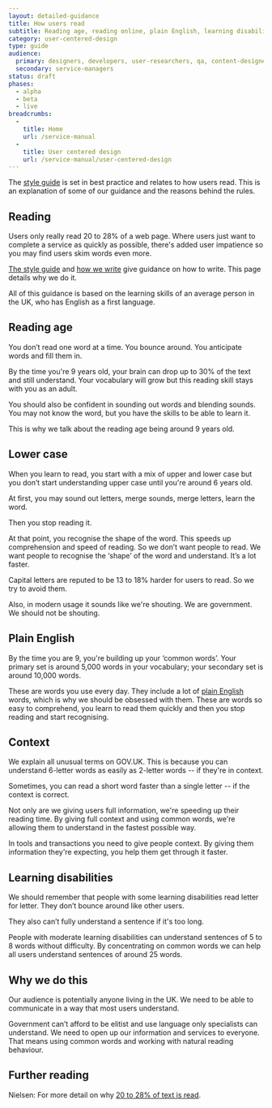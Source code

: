 ```yaml
---
layout: detailed-guidance
title: How users read
subtitle: Reading age, reading online, plain English, learning disabilities
category: user-centered-design
type: guide
audience:
  primary: designers, developers, user-researchers, qa, content-designers
  secondary: service-managers
status: draft
phases:
  - alpha
  - beta
  - live
breadcrumbs:
  -
    title: Home
    url: /service-manual
  -
    title: User centered design
    url: /service-manual/user-centered-design
---
```


The [style guide](https://www.gov.uk/design-principles/style-guide) is set in best practice and relates to how users read. This is an explanation of some of our guidance and the reasons behind the rules.

## Reading
Users only really read 20 to 28% of a web page. Where users just want to complete a service as quickly as possible, there's added user impatience so you may find users skim words even more.

[The style guide](https://www.gov.uk/design-principles/style-guide) and [how we write](/service-manual/user-centered-design/writing-government-services.html) give guidance on how to write. This page details why we do it.

All of this guidance is based on the learning skills of an average person in the UK, who has English as a first language.

## Reading age
You don’t read one word at a time. You bounce around. You anticipate words and fill them in.

By the time you're 9 years old, your brain can drop up to 30% of the text and still understand. Your vocabulary will grow but this reading skill stays with you as an adult.

You should also be confident in sounding out words and blending sounds. You may not know the word, but you have the skills to be able to learn it.

This is why we talk about the reading age being around 9 years old.

## Lower case
When you learn to read, you start with a mix of upper and lower case but you don’t start understanding upper case until you're around 6 years old.

At first, you may sound out letters, merge sounds, merge letters, learn the word.

Then you stop reading it.

At that point, you recognise the shape of the word. This speeds up comprehension and speed of reading. So we don’t want people to read. We want people to recognise the ‘shape’ of the word and understand. It’s a lot faster.

Capital letters are reputed to be 13 to 18% harder for users to read. So we try to avoid them.

Also, in modern usage it sounds like we're shouting. We are government. We should not be shouting.

## Plain English
By the time you are 9, you're building up your ‘common words’. Your primary set is around 5,000 words in your vocabulary; your secondary set is around 10,000 words.

These are words you use every day. They include a lot of [plain English](https://www.gov.uk/design-principles/style-guide#writing-plain-english) words, which is why we should be obsessed with them. These are words so easy to comprehend, you learn to read them quickly and then you stop reading and start recognising.

## Context
We explain all unusual terms on GOV.UK. This is because you can understand 6-letter words as easily as 2-letter words -- if they're in context.

Sometimes, you can read a short word faster than a single letter -- if the context is correct.

Not only are we giving users full information, we're speeding up their reading time. By giving full context and using common words, we're allowing them to understand in the fastest possible way.

In tools and transactions you need to give people context. By giving them information they're expecting, you help them get through it faster.

## Learning disabilities
We should remember that people with some learning disabilities read letter for letter. They don’t bounce around like other users.

They also can’t fully understand a sentence if it's too long.

People with moderate learning disabilities can understand sentences of 5 to 8 words without difficulty. By concentrating on common words we can help all users understand sentences of around 25 words.

## Why we do this
Our audience is potentially anyone living in the UK. We need to be able to communicate in a way that most users understand.

Government can’t afford to be elitist and use language only specialists can understand. We need to open up our information and services to everyone. That means using common words and working with natural reading behaviour.

## Further reading
Nielsen: For more detail on why [20 to 28% of text is read](http://www.useit.com/alertbox/percent-text-read.html).
